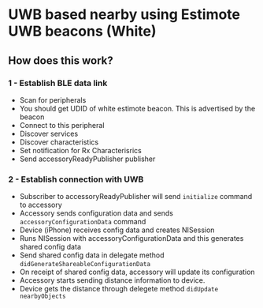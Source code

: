 #  UWB based nearby using Estimote UWB beacons (White)


## How does this work?

### 1 - Establish BLE data link
- Scan for peripherals
- You should get UDID of white estimote beacon. This is advertised by the beacon
- Connect to this peripheral
- Discover services
- Discover characteristics
- Set notification for Rx Characterisrics
- Send accessoryReadyPublisher publisher

### 2 - Establish connection with UWB
- Subscriber to accessoryReadyPublisher will send `initialize` command to accessory
- Accessory sends configuration data and sends `accessoryConfigurationData` command
- Device (iPhone) receives config data and creates NISession
- Runs NISession with accessoryConfigurationData and this generates shared config data
- Send shared config data in delegate method `didGenerateShareableConfigurationData`
- On receipt of shared config data, accessory will update its configuration
- Accessory starts sending distance information to device. 
- Device gets the distance through delegete method `didUpdate nearbyObjects`






